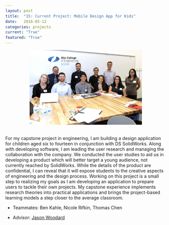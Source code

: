 ```yaml
---
layout: post
title:  "15: Current Project: Mobile Design App for Kids"
date:   2016-05-12
categories: projects
current: "True"
featured: "True"
---
```


<center><img src="images/projects/scopeTeamPhoto.jpg" width="70%"></center><br>

For my capstone project in engineering, I am building a design application for children aged six to fourteen in conjunction with DS SolidWorks. Along with developing software, I am leading the user research and managing the collaboration with the company. We conducted the user studies to aid us in developing a product which will better target a young audience, not currently reached by SolidWorks. While the details of the product are confidential, I can reveal that it will expose students to the creative aspects of engineering and the design process. Working on this project is a small step to realizing my goals as I am developing an application to prepare users to tackle their own projects. My capstone experience implements research theories into practical applications and brings the project-based learning models a step closer to the average classroom. 

* Teammates: Ben Kahle, Nicole Rifkin, Thomas Chen

* Advisor: [Jason Woodard](http://www.olin.edu/faculty/profile/c-jason-woodard/)